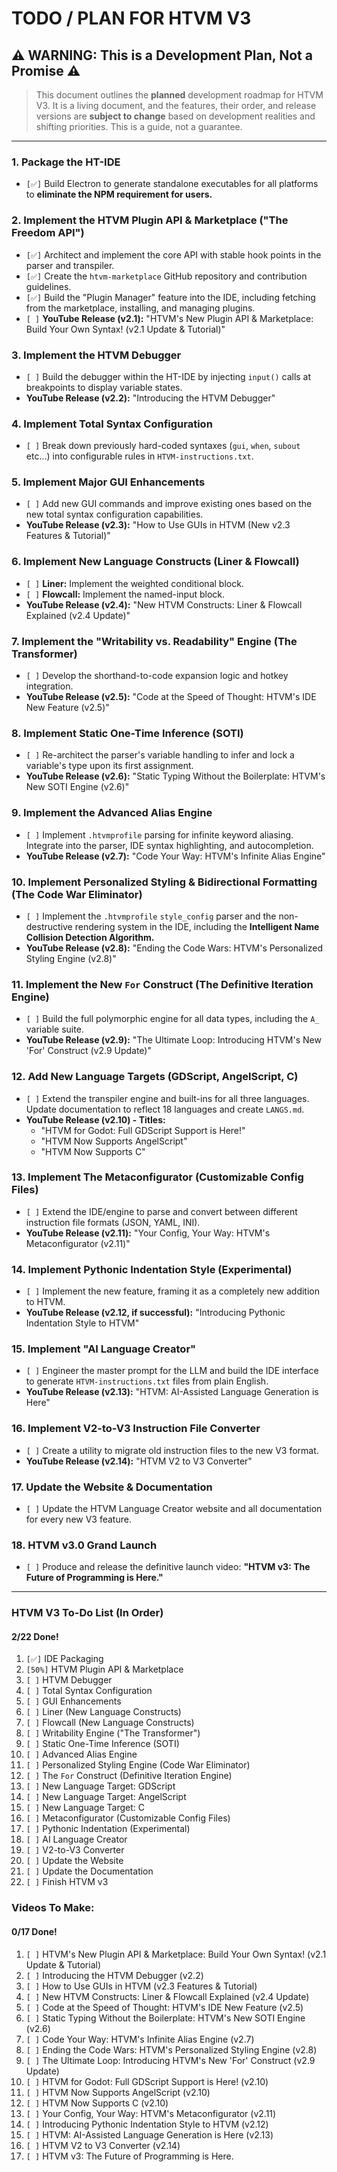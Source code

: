 # TODO / PLAN FOR HTVM V3

## ⚠️ **WARNING: This is a Development Plan, Not a Promise** ⚠️

> This document outlines the **planned** development roadmap for HTVM V3. It is a living document, and the features, their order, and release versions are **subject to change** based on development realities and shifting priorities. This is a guide, not a guarantee.

---

### **1. Package the HT-IDE**
-   `[✅]` Build Electron to generate standalone executables for all platforms to **eliminate the NPM requirement for users.**

### **2. Implement the HTVM Plugin API & Marketplace ("The Freedom API")**
-   `[✅]` Architect and implement the core API with stable hook points in the parser and transpiler.
-   `[✅]` Create the `htvm-marketplace` GitHub repository and contribution guidelines.
-   `[✅]` Build the "Plugin Manager" feature into the IDE, including fetching from the marketplace, installing, and managing plugins.
-   `[ ]`  **YouTube Release (v2.1):** "HTVM's New Plugin API & Marketplace: Build Your Own Syntax! (v2.1 Update & Tutorial)"

### **3. Implement the HTVM Debugger**
-   `[ ]` Build the debugger within the HT-IDE by injecting `input()` calls at breakpoints to display variable states.
-   **YouTube Release (v2.2):** "Introducing the HTVM Debugger"

### **4. Implement Total Syntax Configuration**
-   `[ ]` Break down previously hard-coded syntaxes (`gui`, `when`, `subout` etc...) into configurable rules in `HTVM-instructions.txt`.

### **5. Implement Major GUI Enhancements**
-   `[ ]` Add new GUI commands and improve existing ones based on the new total syntax configuration capabilities.
-   **YouTube Release (v2.3):** "How to Use GUIs in HTVM (New v2.3 Features & Tutorial)"

### **6. Implement New Language Constructs (Liner & Flowcall)**
-   `[ ]` **Liner:** Implement the weighted conditional block.
-   `[ ]` **Flowcall:** Implement the named-input block.
-   **YouTube Release (v2.4):** "New HTVM Constructs: Liner & Flowcall Explained (v2.4 Update)"

### **7. Implement the "Writability vs. Readability" Engine (The Transformer)**
-   `[ ]` Develop the shorthand-to-code expansion logic and hotkey integration.
-   **YouTube Release (v2.5):** "Code at the Speed of Thought: HTVM's IDE New Feature (v2.5)"

### **8. Implement Static One-Time Inference (SOTI)**
-   `[ ]` Re-architect the parser's variable handling to infer and lock a variable's type upon its first assignment.
-   **YouTube Release (v2.6):** "Static Typing Without the Boilerplate: HTVM's New SOTI Engine (v2.6)"

### **9. Implement the Advanced Alias Engine**
-   `[ ]` Implement `.htvmprofile` parsing for infinite keyword aliasing. Integrate into the parser, IDE syntax highlighting, and autocompletion.
-   **YouTube Release (v2.7):** "Code Your Way: HTVM's Infinite Alias Engine"

### **10. Implement Personalized Styling & Bidirectional Formatting (The Code War Eliminator)**
-   `[ ]` Implement the `.htvmprofile` `style_config` parser and the non-destructive rendering system in the IDE, including the **Intelligent Name Collision Detection Algorithm.**
-   **YouTube Release (v2.8):** "Ending the Code Wars: HTVM's Personalized Styling Engine (v2.8)"

### **11. Implement the New `For` Construct (The Definitive Iteration Engine)**
-   `[ ]` Build the full polymorphic engine for all data types, including the `A_` variable suite.
-   **YouTube Release (v2.9):** "The Ultimate Loop: Introducing HTVM's New 'For' Construct (v2.9 Update)"

### **12. Add New Language Targets (GDScript, AngelScript, C)**
-   `[ ]` Extend the transpiler engine and built-ins for all three languages. Update documentation to reflect 18 languages and create `LANGS.md`.
-   **YouTube Release (v2.10) - Titles:**
    -   "HTVM for Godot: Full GDScript Support is Here!"
    -   "HTVM Now Supports AngelScript"
    -   "HTVM Now Supports C"

### **13. Implement The Metaconfigurator (Customizable Config Files)**
-   `[ ]` Extend the IDE/engine to parse and convert between different instruction file formats (JSON, YAML, INI).
-   **YouTube Release (v2.11):** "Your Config, Your Way: HTVM's Metaconfigurator (v2.11)"

### **14. Implement Pythonic Indentation Style (Experimental)**
-   `[ ]` Implement the new feature, framing it as a completely new addition to HTVM.
-   **YouTube Release (v2.12, if successful):** "Introducing Pythonic Indentation Style to HTVM"

### **15. Implement "AI Language Creator"**
-   `[ ]` Engineer the master prompt for the LLM and build the IDE interface to generate `HTVM-instructions.txt` files from plain English.
-   **YouTube Release (v2.13):** "HTVM: AI-Assisted Language Generation is Here"

### **16. Implement V2-to-V3 Instruction File Converter**
-   `[ ]` Create a utility to migrate old instruction files to the new V3 format.
-   **YouTube Release (v2.14):** "HTVM V2 to V3 Converter"

### **17. Update the Website & Documentation**
-   `[ ]` Update the HTVM Language Creator website and all documentation for every new V3 feature.

### **18. HTVM v3.0 Grand Launch**
-   `[ ]` Produce and release the definitive launch video: **"HTVM v3: The Future of Programming is Here."**

---

### **HTVM V3 To-Do List (In Order)**

#### **2/22 Done!**

1.  `[✅]` IDE Packaging
2.  `[50%]` HTVM Plugin API & Marketplace
3.  `[ ]` HTVM Debugger
4.  `[ ]` Total Syntax Configuration
5.  `[ ]` GUI Enhancements
6.  `[ ]` Liner (New Language Constructs)
7.  `[ ]` Flowcall (New Language Constructs)
8.  `[ ]` Writability Engine ("The Transformer")
9.  `[ ]` Static One-Time Inference (SOTI)
10. `[ ]` Advanced Alias Engine
11. `[ ]` Personalized Styling Engine (Code War Eliminator)
12. `[ ]` The `For` Construct (Definitive Iteration Engine)
13. `[ ]` New Language Target: GDScript
14. `[ ]` New Language Target: AngelScript
15. `[ ]` New Language Target: C
16. `[ ]` Metaconfigurator (Customizable Config Files)
17. `[ ]` Pythonic Indentation (Experimental)
18. `[ ]` AI Language Creator
19. `[ ]` V2-to-V3 Converter
20. `[ ]` Update the Website
21. `[ ]` Update the Documentation
22. `[ ]` Finish HTVM v3

### **Videos To Make:**

#### **0/17 Done!**

1. `[ ]` HTVM's New Plugin API & Marketplace: Build Your Own Syntax! (v2.1 Update & Tutorial)
2. `[ ]` Introducing the HTVM Debugger (v2.2)
3. `[ ]` How to Use GUIs in HTVM (v2.3 Features & Tutorial)
4. `[ ]` New HTVM Constructs: Liner & Flowcall Explained (v2.4 Update)
5. `[ ]` Code at the Speed of Thought: HTVM's IDE New Feature (v2.5)
6. `[ ]` Static Typing Without the Boilerplate: HTVM's New SOTI Engine (v2.6)
7. `[ ]` Code Your Way: HTVM's Infinite Alias Engine (v2.7)
8. `[ ]` Ending the Code Wars: HTVM's Personalized Styling Engine (v2.8)
9. `[ ]` The Ultimate Loop: Introducing HTVM's New 'For' Construct (v2.9 Update)
10. `[ ]` HTVM for Godot: Full GDScript Support is Here! (v2.10)
11. `[ ]` HTVM Now Supports AngelScript (v2.10)
12. `[ ]` HTVM Now Supports C (v2.10)
13. `[ ]` Your Config, Your Way: HTVM's Metaconfigurator (v2.11)
14. `[ ]` Introducing Pythonic Indentation Style to HTVM (v2.12)
15. `[ ]` HTVM: AI-Assisted Language Generation is Here (v2.13)
16. `[ ]` HTVM V2 to V3 Converter (v2.14)
17. `[ ]` HTVM v3: The Future of Programming is Here.


